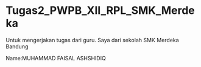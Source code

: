 # Tugas2_PWPB_XII_RPL_SMK_Merdeka
Untuk mengerjakan tugas dari guru. Saya dari sekolah SMK Merdeka Bandung

Name:MUHAMMAD FAISAL ASHSHIDIQ
<!-- NIS : 181020314
NISN : 0029844322  -->

